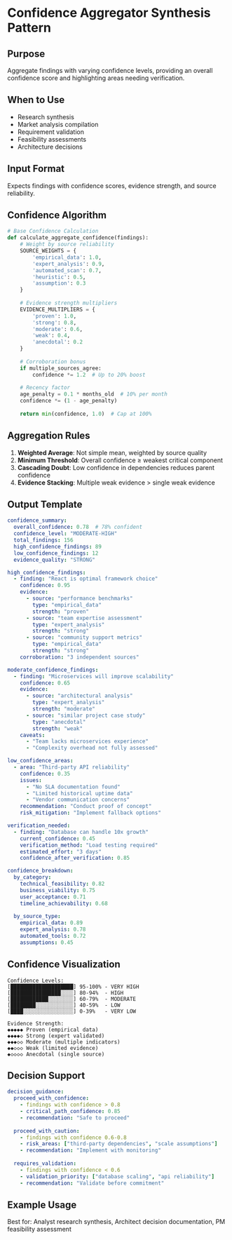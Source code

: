# Confidence Aggregator Synthesis Pattern

## Purpose
Aggregate findings with varying confidence levels, providing an overall confidence score and highlighting areas needing verification.

## When to Use
- Research synthesis
- Market analysis compilation  
- Requirement validation
- Feasibility assessments
- Architecture decisions

## Input Format
Expects findings with confidence scores, evidence strength, and source reliability.

## Confidence Algorithm

```python
# Base Confidence Calculation
def calculate_aggregate_confidence(findings):
    # Weight by source reliability
    SOURCE_WEIGHTS = {
        'empirical_data': 1.0,
        'expert_analysis': 0.9,
        'automated_scan': 0.7,
        'heuristic': 0.5,
        'assumption': 0.3
    }
    
    # Evidence strength multipliers
    EVIDENCE_MULTIPLIERS = {
        'proven': 1.0,
        'strong': 0.8,
        'moderate': 0.6,
        'weak': 0.4,
        'anecdotal': 0.2
    }
    
    # Corroboration bonus
    if multiple_sources_agree:
        confidence *= 1.2  # Up to 20% boost
    
    # Recency factor
    age_penalty = 0.1 * months_old  # 10% per month
    confidence *= (1 - age_penalty)
    
    return min(confidence, 1.0)  # Cap at 100%
```

## Aggregation Rules

1. **Weighted Average**: Not simple mean, weighted by source quality
2. **Minimum Threshold**: Overall confidence ≥ weakest critical component
3. **Cascading Doubt**: Low confidence in dependencies reduces parent confidence
4. **Evidence Stacking**: Multiple weak evidence > single weak evidence

## Output Template

```yaml
confidence_summary:
  overall_confidence: 0.78  # 78% confident
  confidence_level: "MODERATE-HIGH"
  total_findings: 156
  high_confidence_findings: 89
  low_confidence_findings: 12
  evidence_quality: "STRONG"

high_confidence_findings:
  - finding: "React is optimal framework choice"
    confidence: 0.95
    evidence:
      - source: "performance benchmarks"
        type: "empirical_data"
        strength: "proven"
      - source: "team expertise assessment"
        type: "expert_analysis"
        strength: "strong"
      - source: "community support metrics"
        type: "empirical_data"
        strength: "strong"
    corroboration: "3 independent sources"

moderate_confidence_findings:
  - finding: "Microservices will improve scalability"
    confidence: 0.65
    evidence:
      - source: "architectural analysis"
        type: "expert_analysis"
        strength: "moderate"
      - source: "similar project case study"
        type: "anecdotal"
        strength: "weak"
    caveats:
      - "Team lacks microservices experience"
      - "Complexity overhead not fully assessed"

low_confidence_areas:
  - area: "Third-party API reliability"
    confidence: 0.35
    issues:
      - "No SLA documentation found"
      - "Limited historical uptime data"
      - "Vendor communication concerns"
    recommendation: "Conduct proof of concept"
    risk_mitigation: "Implement fallback options"

verification_needed:
  - finding: "Database can handle 10x growth"
    current_confidence: 0.45
    verification_method: "Load testing required"
    estimated_effort: "3 days"
    confidence_after_verification: 0.85

confidence_breakdown:
  by_category:
    technical_feasibility: 0.82
    business_viability: 0.75
    user_acceptance: 0.71
    timeline_achievability: 0.68
  
  by_source_type:
    empirical_data: 0.89
    expert_analysis: 0.78
    automated_tools: 0.72
    assumptions: 0.45
```

## Confidence Visualization

```
Confidence Levels:
[████████████████████] 95-100% - VERY HIGH
[████████████████░░░░] 80-94%  - HIGH  
[████████████░░░░░░░░] 60-79%  - MODERATE
[████████░░░░░░░░░░░░] 40-59%  - LOW
[████░░░░░░░░░░░░░░░░] 0-39%   - VERY LOW

Evidence Strength:
◆◆◆◆◆ Proven (empirical data)
◆◆◆◆◇ Strong (expert validated)
◆◆◆◇◇ Moderate (multiple indicators)
◆◆◇◇◇ Weak (limited evidence)
◆◇◇◇◇ Anecdotal (single source)
```

## Decision Support

```yaml
decision_guidance:
  proceed_with_confidence:
    - findings with confidence > 0.8
    - critical_path_confidence: 0.85
    - recommendation: "Safe to proceed"
  
  proceed_with_caution:
    - findings with confidence 0.6-0.8
    - risk_areas: ["third-party dependencies", "scale assumptions"]
    - recommendation: "Implement with monitoring"
  
  requires_validation:
    - findings with confidence < 0.6
    - validation_priority: ["database scaling", "api reliability"]
    - recommendation: "Validate before commitment"
```

## Example Usage
Best for: Analyst research synthesis, Architect decision documentation, PM feasibility assessment